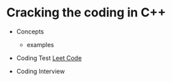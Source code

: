 # Cracking the coding in C++

- Concepts
  - examples
    
- Coding Test
  [Leet Code](https://github.com/kamyu104/LeetCode-Solutions)
  
- Coding Interview
